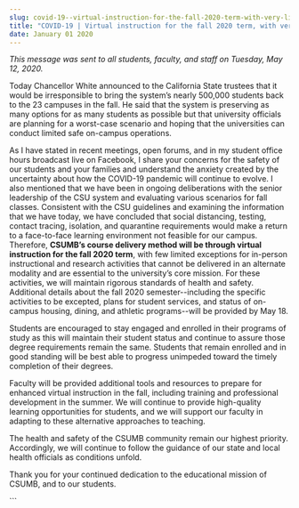 ```yaml
---
slug: covid-19--virtual-instruction-for-the-fall-2020-term-with-very-limited-exceptions
title: "COVID-19 | Virtual instruction for the fall 2020 term, with very limited exceptions"
date: January 01 2020
---
```


 
<p>
  <i
    >This message was sent to all students, faculty, and staff on Tuesday, May
    12, 2020.</i
  >
</p>
<p>
  Today Chancellor White announced to the California State trustees that it
  would be irresponsible to bring the system’s nearly 500,000 students back to
  the 23 campuses in the fall. He said that the system is preserving as many
  options for as many students as possible but that university officials are
  planning for a worst-case scenario and hoping that the universities can
  conduct limited safe on-campus operations.
</p>
<p>
  As I have stated in recent meetings, open forums, and in my student office
  hours broadcast live on Facebook, I share your concerns for the safety of our
  students and your families and understand the anxiety created by the
  uncertainty about how the COVID-19 pandemic will continue to evolve. I also
  mentioned that we have been in ongoing deliberations with the senior
  leadership of the CSU system and evaluating various scenarios for fall
  classes. Consistent with the CSU guidelines and examining the information that
  we have today, we have concluded that social distancing, testing, contact
  tracing, isolation, and quarantine requirements would make a return to a
  face-to-face learning environment not feasible for our campus. Therefore,
  <b
    >CSUMB’s course delivery method will be through virtual instruction for the
    fall 2020 term</b
  >, with few limited exceptions for in-person instructional and research
  activities that cannot be delivered in an alternate modality and are essential
  to the university’s core mission. For these activities, we will maintain
  rigorous standards of health and safety. Additional details about the fall
  2020 semester--including the specific activities to be excepted, plans for
  student services, and status of on-campus housing, dining, and athletic
  programs--will be provided by May 18.
</p>
<p>
  Students are encouraged to stay engaged and enrolled in their programs of
  study as this will maintain their student status and continue to assure those
  degree requirements remain the same. Students that remain enrolled and in good
  standing will be best able to progress unimpeded toward the timely completion
  of their degrees.
</p>
<p>
  Faculty will be provided additional tools and resources to prepare for
  enhanced virtual instruction in the fall, including training and professional
  development in the summer. We will continue to provide high-quality learning
  opportunities for students, and we will support our faculty in adapting to
  these alternative approaches to teaching.
</p>
<p>
  The health and safety of the CSUMB community remain our highest priority.
  Accordingly, we will continue to follow the guidance of our state and local
  health officials as conditions unfold.
</p>
<p>
  Thank you for your continued dedication to the educational mission of CSUMB,
  and to our students.
</p>
```
